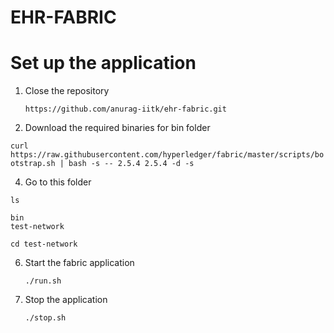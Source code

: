 # EHR-FABRIC

# Set up the application

1. Close the repository
   
   ```https://github.com/anurag-iitk/ehr-fabric.git```
   
3. Download the required binaries for bin folder
   
```curl https://raw.githubusercontent.com/hyperledger/fabric/master/scripts/bootstrap.sh | bash -s -- 2.5.4 2.5.4 -d -s```

4. Go to this folder
   
```ls```
``` 
bin
test-network
```
```cd test-network```

6. Start the fabric application
   
   ```./run.sh```
7. Stop the application
   
   ```./stop.sh```
